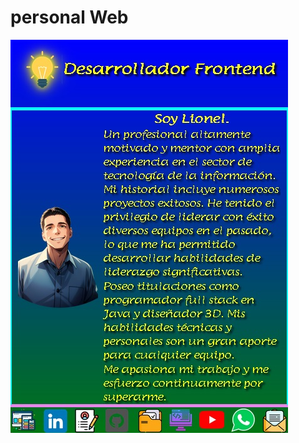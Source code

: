 <link rel="stylesheet" type="text/css" href="css/mk.css">


<h1 class="h1"> personal Web </h1>

<a  href="https://lioncode.netlify.app/">
    <img src="img/web.jpg" alt="imagen de la pagina web" class="centrada">
</a>